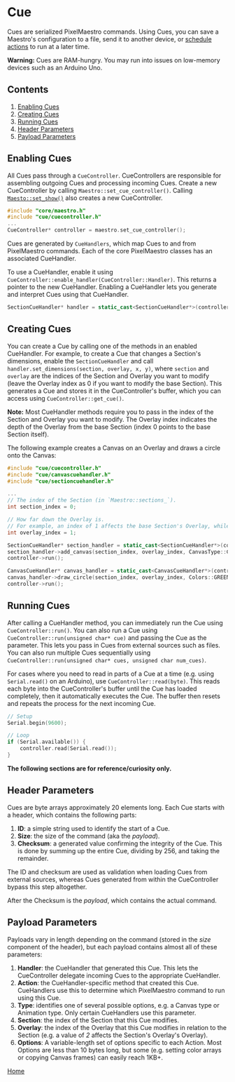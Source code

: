 # Cue
Cues are serialized PixelMaestro commands. Using Cues, you can save a Maestro's configuration to a file, send it to another device, or [schedule actions](show.md) to run at a later time.

**Warning:** Cues are RAM-hungry. You may run into issues on low-memory devices such as an Arduino Uno.

## Contents
1. [Enabling Cues](#enabling-cues)
2. [Creating Cues](#creating-cues)
3. [Running Cues](#running-cues)
4. [Header Parameters](#header-parameters)
5. [Payload Parameters](#payload-parameters)

## Enabling Cues
All Cues pass through a `CueController`. CueControllers are responsible for assembling outgoing Cues and processing incoming Cues. Create a new CueController by calling `Maestro::set_cue_controller()`. Calling [`Maesto::set_show()`](show.md) also creates a new CueController.

```c++
#include "core/maestro.h"
#include "cue/cuecontroller.h"
...
CueController* controller = maestro.set_cue_controller();
```

Cues are generated by `CueHandlers`, which map Cues to and from PixelMaestro commands. Each of the core PixelMaestro classes has an associated CueHandler.

To use a CueHandler, enable it using `CueController::enable_handler(CueController::Handler)`. This returns a pointer to the new CueHandler. Enabling a CueHandler lets you generate and interpret Cues using that CueHandler.

```c++
SectionCueHandler* handler = static_cast<SectionCueHandler*>(controller->enable_handler(CueController::Handler::SectionHandler));
```

## Creating Cues
You can create a Cue by calling one of the methods in an enabled CueHandler. For example, to create a Cue that changes a Section's dimensions, enable the `SectionCueHandler` and call `handler.set_dimensions(section, overlay, x, y)`, where `section` and `overlay` are the indices of the Section and Overlay you want to modify (leave the Overlay index as 0 if you want to modify the base Section). This generates a Cue and stores it in the CueController's buffer, which you can access using `CueController::get_cue()`.

**Note:** Most CueHandler methods require you to pass in the index of the Section and Overlay you want to modify. The Overlay index indicates the depth of the Overlay from the base Section (index 0 points to the base Section itself).

The following example creates a Canvas on an Overlay and draws a circle onto the Canvas:
```c++
#include "cue/cuecontroller.h"
#include "cue/canvascuehandler.h"
#include "cue/sectioncuehandler.h"

...
// The index of the Section (in `Maestro::sections_`).
int section_index = 0;

// How far down the Overlay is.
// For example, an index of 1 affects the base Section's Overlay, while an index of 2 affects the Overlay's Overlay.
int overlay_index = 1;

SectionCueHandler* section_handler = static_cast<SectionCueHandler*>(controller->enable_handler(CueController::Handler::SectionHandler));
section_handler->add_canvas(section_index, overlay_index, CanvasType::ColorCanvas);
controller->run();

CanvasCueHandler* canvas_handler = static_cast<CanvasCueHandler*>(controller->enable_handler(CueController::Handler::CanvasHandler));
canvas_handler->draw_circle(section_index, overlay_index, Colors::GREEN, 5, 5, 2, true);
controller->run();
```

## Running Cues
After calling a CueHandler method, you can immediately run the Cue using `CueController::run()`. You can also run a Cue using `CueController::run(unsigned char* cue)` and passing the Cue as the parameter. This lets you pass in Cues from external sources such as files. You can also run multiple Cues sequentially using `CueController::run(unsigned char* cues, unsigned char num_cues)`.

For cases where you need to read in parts of a Cue at a time (e.g. using `Serial.read()` on an Arduino), use `CueController::read(byte)`. This reads each byte into the CueController's buffer until the Cue has loaded completely, then it automatically executes the Cue. The buffer then resets and repeats the process for the next incoming Cue.

```c++
// Setup
Serial.begin(9600);

// Loop
if (Serial.available()) {
	controller.read(Serial.read());
}
```

**The following sections are for reference/curiosity only.**

## Header Parameters
Cues are byte arrays approximately 20 elements long. Each Cue starts with a header, which contains the following parts:

1. **ID**: a simple string used to identify the start of a Cue.
2. **Size**: the size of the command (aka the _payload_).
3. **Checksum**: a generated value confirming the integrity of the Cue. This is done by summing up the entire Cue, dividing by 256, and taking the remainder.

The ID and checksum are used as validation when loading Cues from external sources, whereas Cues generated from within the CueController bypass this step altogether.

After the Checksum is the _payload_, which contains the actual command.

## Payload Parameters
Payloads vary in length depending on the command (stored in the _size_ component of the header), but each payload contains almost all of these parameters:

1. **Handler**: the CueHandler that generated this Cue. This lets the CueController delegate incoming Cues to the appropriate CueHandler.
2. **Action**: the CueHandler-specific method that created this Cue. CueHandlers use this to determine which PixelMaestro command to run using this Cue.
3. **Type**: identifies one of several possible options, e.g. a Canvas type or Animation type. Only certain CueHandlers use this parameter.
4. **Section**: the index of the Section that this Cue modifies.
4. **Overlay**: the index of the Overlay that this Cue modifies in relation to the Section (e.g. a value of *2* affects the Section's Overlay's Overlay).
5. **Options**: A variable-length set of options specific to each Action. Most Options are less than 10 bytes long, but some (e.g. setting color arrays or copying Canvas frames) can easily reach 1KB+.

[Home](README.md)
